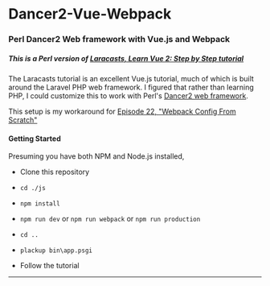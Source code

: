 # Dancer2-Vue-Webpack
### Perl Dancer2 Web framework with Vue.js and Webpack
##### This is a Perl version of [Laracasts, Learn Vue 2: Step by Step tutorial](https://laracasts.com/)

The Laracasts tutorial is an excellent Vue.js tutorial, much of which is built around the Laravel PHP web framework.
I figured that rather than learning PHP, I could customize this to work with Perl's [Dancer2 web framework](https://metacpan.org/pod/Dancer2).

This setup is my workaround for [Episode 22, "Webpack Config From Scratch"](https://laracasts.com/series/learn-vue-2-step-by-step/episodes/22)

#### Getting Started

Presuming you have both NPM and Node.js installed,

* Clone this repository
* `cd ./js` 
* `npm install`
 
* `npm run dev` or  `npm run webpack` or  `npm run production`

* `cd ..`

* `plackup bin\app.psgi`

* Follow the tutorial

---